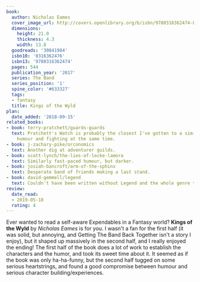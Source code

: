 ```yaml
---
book:
  author: Nicholas Eames
  cover_image_url: http://covers.openlibrary.org/b/isbn/9780316362474-L.jpg
  dimensions:
    height: 21.0
    thickness: 4.3
    width: 13.8
  goodreads: '30841984'
  isbn10: '0316362476'
  isbn13: '9780316362474'
  pages: 544
  publication_year: '2017'
  series: The Band
  series_position: '1'
  spine_color: '#633327'
  tags:
  - fantasy
  title: Kings of the Wyld
plan:
  date_added: '2018-09-15'
related_books:
- book: terry-pratchett/guards-guards
  text: Pratchett's Watch is probably the closest I've gotten to a similar sense of
    humour and fighting at the same time.
- book: j-zachary-pike/orconomics
  text: Another dig at adventurer guilds.
- book: scott-lynch/the-lies-of-locke-lamora
  text: Similarly fast-paced humour, but darker.
- book: josiah-bancroft/arm-of-the-sphinx
  text: Desperate band of friends making a last stand.
- book: david-gemmell/legend
  text: Couldn't have been written without Legend and the whole genre to back it up.
review:
  date_read:
  - 2019-05-18
  rating: 4
---
```


Ever wanted to read a self-aware Expendables in a Fantasy world? **Kings of the Wyld** by *Nicholas Eames* is for you. I
wasn't a fan for the first half (it was solid, but annoying, and Getting The Band Back Together isn't a story I enjoy),
but it shaped up massively in the second half, and I really enjoyed the ending!  The first half of the book does
a lot of work to establish the characters and the humor, and took its sweet time about it. It seemed as if the book was
only ha-ha-funny, but the second half tugged on some serious heartstrings, and found a good compromise between humour
and serious character building/experiences.

